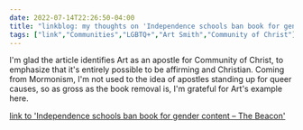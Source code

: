 ---date: 2022-07-14T22:26:50-04:00title: "linkblog: my thoughts on 'Independence schools ban book for gender content – The Beacon'"tags: ["link","Communities","LGBTQ+","Art Smith","Community of Christ"]---I'm glad the article identifies Art as an apostle for Community of Christ, to emphasize that it's entirely possible to be affirming and Christian. Coming from Mormonism, I'm not used to the idea of apostles standing up for queer causes, so as gross as the book removal is, I'm grateful for Art's example here. [link to 'Independence schools ban book for gender content – The Beacon'](https://thebeacon.media/stories/2022/07/13/independence-parent-says-book-removal-sends-message-that-my-kid-is-not-welcome/)
